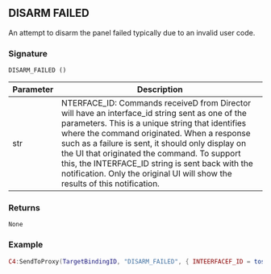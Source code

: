 ## DISARM FAILED

An attempt to disarm the panel failed typically due to  an invalid user code.


### Signature

`DISARM_FAILED ()`


| Parameter | Description |
| --- | --- |
| str | NTERFACE\_ID: Commands receiveD from Director will have an interface\_id string sent as one of the parameters.  This is a unique string that identifies where the command originated. When a response such as a failure is sent, it should only display on the UI that originated the command.  To support this, the INTERFACE\_ID string is sent back with the notification. Only the original UI will show the results of this notification. |


### Returns

`None`


### Example

```lua
C4:SendToProxy(TargetBindingID, "DISARM_FAILED", { INTEERFACEF_ID = tostring(ID) }, "NOTIFY")
```
